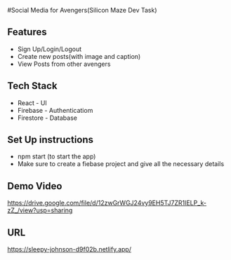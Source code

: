 #Social Media for Avengers(Silicon Maze Dev Task)

## Features
<ul>
    <li>Sign Up/Login/Logout</li>
    <li>Create new posts(with image and caption)</li>
    <li>View Posts from other avengers</li>
</ul>


## Tech Stack
<ul>
    <li>React - UI</li>
    <li>Firebase - Authenticatiom</li>
    <li>Firestore - Database</li>
</ul>

## Set Up instructions
<ul>
    <li>npm start (to start the app)</li>
    <li>Make sure to create a fiebase project and give all the necessary details</li>
</ul>

## Demo Video
https://drive.google.com/file/d/12zwGrWGJ24vy9EH5TJ7ZR1IELP_k-zZ_/view?usp=sharing

## URL
https://sleepy-johnson-d9f02b.netlify.app/
